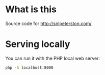 # What is this

Source code for http://snlpeterston.com/

# Serving locally

You can run it with the PHP local web server:

```bash
php -S localhost:8000
```